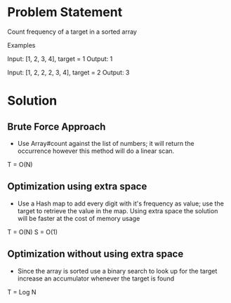 # Problem Statement

Count frequency of a target in a sorted array

Examples

  Input:
    [1, 2, 3, 4], target = 1
  Output:
    1

  Input:
    [1, 2, 2, 2, 3, 4], target = 2
  Output:
    3

# Solution

## Brute Force Approach

- Use Array#count against the list of numbers; it will return the occurrence
however this method will do a linear scan.

T = O(N)

## Optimization using extra space

- Use a Hash map to add every digit with it's frequency as value; use the
target to retrieve the value in the map. Using extra space the solution will be
faster at the cost of memory usage

T = O(N)
S = O(1)

## Optimization without using extra space

- Since the array is sorted use a binary search to look up for the target
increase an accumulator whenever the target is found

T = Log N
